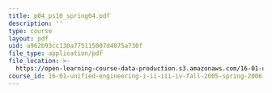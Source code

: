 ```yaml
---
title: p04_ps10_spring04.pdf
description: ''
type: course
layout: pdf
uid: a962b93cc130a775115007d4075a730f
file_type: application/pdf
file_location: >-
  https://open-learning-course-data-production.s3.amazonaws.com/16-01-unified-engineering-i-ii-iii-iv-fall-2005-spring-2006/a962b93cc130a775115007d4075a730f_p04_ps10_spring04.pdf
course_id: 16-01-unified-engineering-i-ii-iii-iv-fall-2005-spring-2006
---
```

